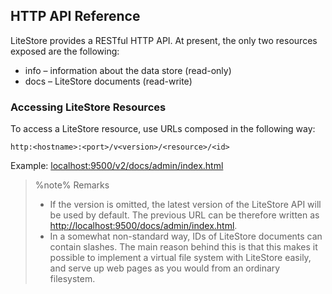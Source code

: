 ## HTTP API Reference

LiteStore provides a RESTful HTTP API. At present, the only two resources exposed are the following:

* info &ndash; information about the data store (read-only)
* docs &ndash; LiteStore documents (read-write)

### Accessing LiteStore Resources

To access a LiteStore resource, use URLs composed in the following way:

`http:<hostname>:<port>/v<version>/<resource>/<id>`

Example: [localhost:9500/v2/docs/admin/index.html](http://localhost:9500/v2/docs/admin/index.html)

> %note%
> Remarks
>
> * If the version is omitted, the latest version of the LiteStore API will be used by default. The previous URL can be therefore written as <http://localhost:9500/docs/admin/index.html>.
> * In a somewhat non-standard way, IDs of LiteStore documents can contain slashes. The main reason behind this is that this makes it possible to implement a virtual file system with LiteStore easily, and serve up web pages as you would from an ordinary filesystem.
